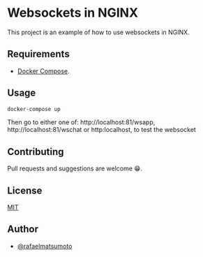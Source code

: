 # Websockets in NGINX

This project is an example of how to use websockets in NGINX.

## Requirements

- [Docker Compose](https://docs.docker.com/compose/).

## Usage

```bash
docker-compose up
```

Then go to either one of: http://localhost:81/wsapp, http://localhost:81/wschat or http:localhost, to test the websocket

## Contributing
Pull requests and suggestions are welcome 😁.

## License
[MIT](https://choosealicense.com/licenses/mit/)

## Author

- [@rafaelmatsumoto](https://github.com/rafaelmatsumoto)
